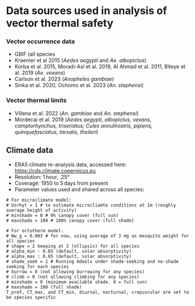 # Data sources used in analysis of vector thermal safety

### Vector occurrence data

- GBIF (all species
- Kraemer et al 2015 (*Aedes aegypti* and *Ae. albopictus*)
- Korba et al. 2015, Moradi-Asl et al. 2019, Al Ahmad et al. 2011, Biteye et al. 2019 (*Ae. vexans*)
- Carlson et al. 2023 (*Anopheles gambiae*)
- Sinka et al. 2020, Ochomo et al. 2023 (*An. stephensi*)


### Vector thermal limits

- Villena et al. 2022 (*An. gambiae* and *An. stephensi*)
- Mordecai et al. 2019 (*Aedes aegypti, albopictus, vexans, camptorhynchus, triseriatus; Culex annulirostris, pipiens, quinquefasciatus, tarsalis, theileri*)


## Climate data

- ERA5 climate re-analysis data, accessed here: https://cds.climate.copernicus.eu
- Resolution: 1 hour,  .25°
- Coverage: 1950 to 5 days from present    
- Parameter values used and shared across all species: 
```
# For microclimate model:
# Usrhyt = 1 # to estimate microcliamte conditions at 1m (roughly average height of activity)
# minshade = 0 # 0% canopy cover (full sun)
# maxshade = 100 # 100% canopy cover (full shade)

# For ectotherm model:
# Ww_g = 0.003 # for now, using average of 3 mg as mosquito weight for all species
# shape = 2 keeping at 2 (ellipsis) for all species
# alpha_min : 0.85 (default, solar absorptivity)
# alpha_max : 0.85 (default, solar absorptivity)
# shade_seek = 1 # Running mdoels under shade-seeking and no-shade seeking for each species
# burrow = 0 (not allowing burrowing for any species)
# climb = 0 (not allowing climbing for any species)
# minshade = 0 (minimum available shade. 0 = full sun)
# maxshade = 100 (full shade)
T_pref, CT_max, and CT_min, diurnal, nocturnal, crepuscular are set to be species specific
```
